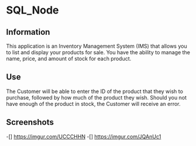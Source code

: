# SQL_Node

## Information

This application is an Inventory Management System (IMS) that allows you to list and display your products for sale. You have the ability to manage the name, price, and amount of stock for each product.

## Use

The Customer will be able to enter the ID of the product that they wish to purchase, followed by how much of the product they wish. Should you not have enough of the product in stock, the Customer will receive an error.

## Screenshots

-[] https://imgur.com/UCCCHHN
-[] https://imgur.com/JQAnUc1